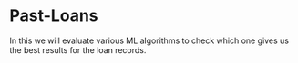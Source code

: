 # Past-Loans
In this we will evaluate various ML algorithms to check which one gives us the best results for the loan records.
